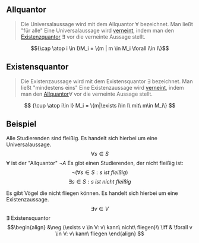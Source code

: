 ## Allquantor
> Die Universalaussage wird mit dem Allquantor $\forall$ bezeichnet.
> Man ließt "für alle"
>Eine Universalaussage wird [verneint](Aussagen.md#Negation), indem man den [Existenzquantor](#Existensquantor) $\exists$ vor die verneinte Aussage stellt.

$${\cap \atop i \in I}M_i = \{m | m \in M_i \forall i\in I\}$$

## Existensquantor
>Die Existenzaussage wird mit dem Existensquantor $\exists$ bezeichnet.
>Man ließt "mindestens eins"
>Eine Existenzaussage wird [verneint](Aussagen.md#Negation), indem man den [Allquantor](#Allquantor)$\forall$ vor die verneinte Aussage stellt.

$$
{\cup \atop i\in I} M_i = \{m|\exists i\in I\ mit\ m\in M_i\}
$$

## Beispiel
Alle Studierenden sind fleißig.
Es handelt sich hierbei um eine Universalaussage.
$$\forall s \in S$$
$\forall$ ist der "Allquantor"
$\neg A$ Es gibt einen Studierenden, der nicht fleißig ist:
$$\neg (\forall s \in S:  s\ ist\ fleißig)$$
$$\exists s \in S : s\ ist\ nicht \ fleißig$$

Es gibt Vögel die nicht fliegen können.
Es handelt sich hierbei um eine Existenzaussage.
$$\exists v \in V$$
$\exists$ Existensquantor
$$\begin{align}
&\neg (\exists v \in V: v\ kann\ nicht\ fliegen)\\
\iff & \forall v \in V: v\ kann\ fliegen 
\end{align}
$$
